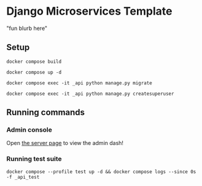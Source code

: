 # Django Microservices Template

"fun blurb here"

## Setup

`docker compose build`

`docker compose up -d`

`docker compose exec -it _api python manage.py migrate`

`docker compose exec -it _api python manage.py createsuperuser`

## Running commands

### Admin console

Open [the server page](http://localhost:8999/admin/) to view the admin dash!

### Running test suite

`docker compose --profile test up -d && docker compose logs --since 0s -f _api_test`
